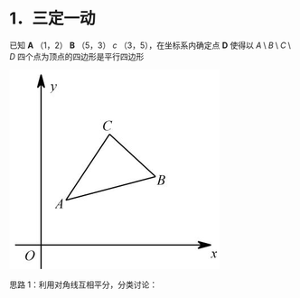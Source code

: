 # 1．三定一动

已知 $\pmb { A }$ （1，2） $\pmb { B }$ （5，3） $c$ （3，5），在坐标系内确定点 $\pmb { D }$ 使得以 $A \setminus B \setminus C \setminus D$ 四个点为顶点的四边形是平行四边形

![](<../../qs_image_DB/专题3-2_一网打尽14类·二次函数的存在性问题（解析版）_/43ac758b072f98527ba9792a7393a1bbfba4fa48512915e337647ede86d3c9a2.jpg>)

思路 1：利用对角线互相平分，分类讨论：
